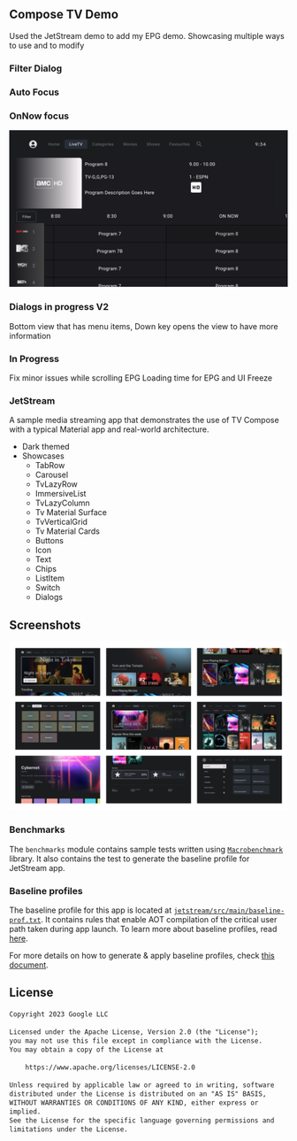 ## Compose TV Demo

Used the JetStream demo to add my EPG demo.
Showcasing multiple ways to use and to modify

### Filter Dialog
### Auto Focus 
### OnNow focus

![screenshot](Screenshot_Epg.png)

### Dialogs in progress V2
 Bottom view that has menu items, Down key opens the view to have more information

### In Progress 
 Fix minor issues while scrolling EPG
Loading time for EPG and UI Freeze

### JetStream

A sample media streaming app that demonstrates the use of TV Compose with a typical Material app and
real-world architecture.

* Dark themed
* Showcases
  * TabRow
  * Carousel
  * TvLazyRow
  * ImmersiveList
  * TvLazyColumn
  * Tv Material Surface
  * TvVerticalGrid
  * Tv Material Cards
  * Buttons
  * Icon
  * Text
  * Chips
  * ListItem
  * Switch
  * Dialogs

## Screenshots

![List of screenshots from the JetStream sample application](./Screenshots.png)

### Benchmarks

The `benchmarks` module contains sample tests written using [`Macrobenchmark`](https://developer.android.com/studio/profile/macrobenchmark) library. It also contains the test to generate the baseline profile for JetStream app.

### Baseline profiles

The baseline profile for this app is located at [`jetstream/src/main/baseline-prof.txt`](jetstream/src/main/baseline-prof.txt). It contains rules that enable AOT compilation of the critical user path taken during app launch. To learn more about baseline profiles, read [here](https://developer.android.com/studio/profile/baselineprofiles).

For more details on how to generate & apply baseline profiles, check [this document](baseline-profiles.md).


## License
```
Copyright 2023 Google LLC

Licensed under the Apache License, Version 2.0 (the "License");
you may not use this file except in compliance with the License.
You may obtain a copy of the License at

    https://www.apache.org/licenses/LICENSE-2.0

Unless required by applicable law or agreed to in writing, software
distributed under the License is distributed on an "AS IS" BASIS,
WITHOUT WARRANTIES OR CONDITIONS OF ANY KIND, either express or implied.
See the License for the specific language governing permissions and
limitations under the License.
```
